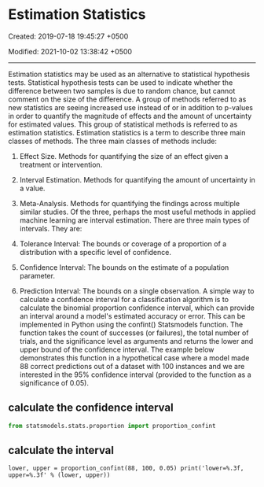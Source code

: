 # Estimation Statistics

Created: 2019-07-18 19:45:27 +0500

Modified: 2021-10-02 13:38:42 +0500

---

Estimation statistics may be used as an alternative to statistical hypothesis tests. Statistical hypothesis tests can be used to indicate whether the difference between two samples is due to random chance, but cannot comment on the size of the difference. A group of methods referred to as new statistics are seeing increased use instead of or in addition to p-values in order to quantify the magnitude of effects and the amount of uncertainty for estimated values. This group of statistical methods is referred to as estimation statistics. Estimation statistics is a term to describe three main classes of methods. The three main classes of methods include:

1. Effect Size. Methods for quantifying the size of an effect given a treatment or intervention.

2. Interval Estimation. Methods for quantifying the amount of uncertainty in a value.

3. Meta-Analysis. Methods for quantifying the findings across multiple similar studies.
Of the three, perhaps the most useful methods in applied machine learning are interval estimation. There are three main types of intervals. They are:

1. Tolerance Interval: The bounds or coverage of a proportion of a distribution with a specific level of confidence.

2. Confidence Interval: The bounds on the estimate of a population parameter.

3. Prediction Interval: The bounds on a single observation.
A simple way to calculate a confidence interval for a classification algorithm is to calculate the binomial proportion confidence interval, which can provide an interval around a model's estimated accuracy or error. This can be implemented in Python using the confint() Statsmodels function. The function takes the count of successes (or failures), the total number of trials, and the significance level as arguments and returns the lower and upper bound of the confidence interval. The example below demonstrates this function in a hypothetical case where a model made 88 correct predictions out of a dataset with 100 instances and we are interested in the 95% confidence interval (provided to the function as a significance of 0.05).

## calculate the confidence interval

```python
from statsmodels.stats.proportion import proportion_confint
```

## calculate the interval

```
lower, upper = proportion_confint(88, 100, 0.05) print('lower=%.3f, upper=%.3f' % (lower, upper))
```
